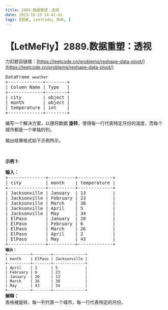 ```yaml
---
title: 2889.数据重塑：透视
date: 2023-10-10 14-41-41
tags: [题解, LeetCode, 简单, ]
---
```


# 【LetMeFly】2889.数据重塑：透视

力扣题目链接：[https://leetcode.cn/problems/reshape-data-pivot/](https://leetcode.cn/problems/reshape-data-pivot/)

<pre>
DataFrame <code>weather</code>
+-------------+--------+
| Column Name | Type   |
+-------------+--------+
| city        | object |
| month       | object |
| temperature | int    |
+-------------+--------+
</pre>

<p>编写一个解决方案，以便将数据&nbsp;<strong>旋转</strong>，使得每一行代表特定月份的温度，而每个城市都是一个单独的列。</p>

<p>输出结果格式如下示例所示。</p>

<p>&nbsp;</p>
<b>示例 1:</b>

<pre>
<b>输入：</b>
+--------------+----------+-------------+
| city         | month    | temperature |
+--------------+----------+-------------+
| Jacksonville | January  | 13          |
| Jacksonville | February | 23          |
| Jacksonville | March    | 38          |
| Jacksonville | April    | 5           |
| Jacksonville | May      | 34          |
| ElPaso       | January  | 20          |
| ElPaso       | February | 6           |
| ElPaso       | March    | 26          |
| ElPaso       | April    | 2           |
| ElPaso       | May      | 43          |
+--------------+----------+-------------+
<code><b>输出：</b>
+----------+--------+--------------+
| month    | ElPaso | Jacksonville |
+----------+--------+--------------+
| April    | 2      | 5            |
| February | 6      | 23           |
| January  | 20     | 13           |
| March    | 26     | 38           |
| May      | 43     | 34           |
+----------+--------+--------------+</code>
<strong>解释：
</strong>表格被旋转，每一列代表一个城市，每一行代表特定的月份。</pre>


    